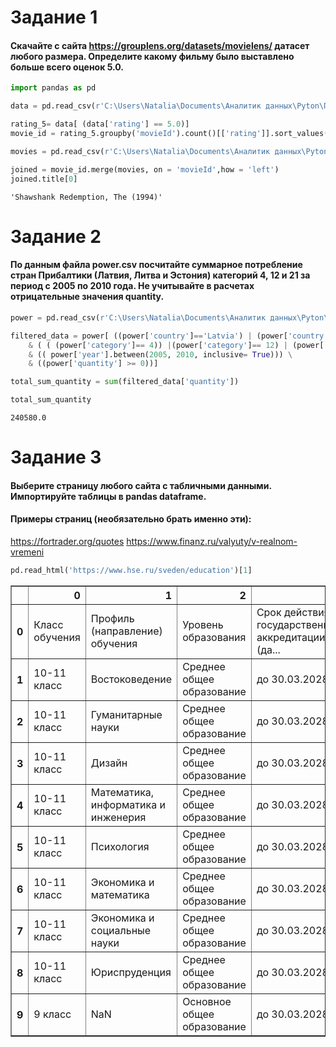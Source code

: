 
# Задание 1
#### Скачайте с сайта https://grouplens.org/datasets/movielens/ датасет любого размера. Определите какому фильму было выставлено больше всего оценок 5.0.


```python
import pandas as pd
```


```python
data = pd.read_csv(r'C:\Users\Natalia\Documents\Аналитик данных\Pyton\Практика\ratings.csv')

rating_5= data[ (data['rating'] == 5.0)]
movie_id = rating_5.groupby('movieId').count()[['rating']].sort_values('rating', ascending = False)

movies = pd.read_csv(r'C:\Users\Natalia\Documents\Аналитик данных\Pyton\Практика\movies.csv')

joined = movie_id.merge(movies, on = 'movieId',how = 'left')
joined.title[0]
```




    'Shawshank Redemption, The (1994)'



# Задание 2
#### По данным файла power.csv посчитайте суммарное потребление стран Прибалтики (Латвия, Литва и Эстония) категорий 4, 12 и 21 за период с 2005 по 2010 года. Не учитывайте в расчетах отрицательные значения quantity.


```python
power = pd.read_csv(r'C:\Users\Natalia\Documents\Аналитик данных\Pyton\Практика\power.csv')

filtered_data = power[ ((power['country']=='Latvia') | (power['country']=='Lithuania') | (power['country']=='Estonia')) \
    & ( ( (power['category']== 4)) |(power['category']== 12) | (power['category']== 21)) \
    & (( power['year'].between(2005, 2010, inclusive= True))) \
    & ((power['quantity'] >= 0))]

total_sum_quantity = sum(filtered_data['quantity'])

total_sum_quantity
```




    240580.0



# Задание 3
#### Выберите страницу любого сайта с табличными данными. Импортируйте таблицы в pandas dataframe.
#### Примеры страниц (необязательно брать именно эти): 
https://fortrader.org/quotes
https://www.finanz.ru/valyuty/v-realnom-vremeni


```python
pd.read_html('https://www.hse.ru/sveden/education')[1]
```




<div>
<style scoped>
    .dataframe tbody tr th:only-of-type {
        vertical-align: middle;
    }

    .dataframe tbody tr th {
        vertical-align: top;
    }

    .dataframe thead th {
        text-align: right;
    }
</style>
<table border="1" class="dataframe">
  <thead>
    <tr style="text-align: right;">
      <th></th>
      <th>0</th>
      <th>1</th>
      <th>2</th>
      <th>3</th>
      <th>4</th>
      <th>5</th>
      <th>6</th>
    </tr>
  </thead>
  <tbody>
    <tr>
      <th>0</th>
      <td>Класс обучения</td>
      <td>Профиль (направление) обучения</td>
      <td>Уровень образования</td>
      <td>Срок действия государственной аккредитации (да...</td>
      <td>Языки, на которых осуществляется образование (...</td>
      <td>Форма обучения</td>
      <td>Нормативный срок обучения</td>
    </tr>
    <tr>
      <th>1</th>
      <td>10-11 класс</td>
      <td>Востоковедение</td>
      <td>Среднее общее образование</td>
      <td>до 30.03.2028</td>
      <td>Русский язык</td>
      <td>Очная</td>
      <td>2 года</td>
    </tr>
    <tr>
      <th>2</th>
      <td>10-11 класс</td>
      <td>Гуманитарные науки</td>
      <td>Среднее общее образование</td>
      <td>до 30.03.2028</td>
      <td>Русский язык</td>
      <td>Очная</td>
      <td>2 года</td>
    </tr>
    <tr>
      <th>3</th>
      <td>10-11 класс</td>
      <td>Дизайн</td>
      <td>Среднее общее образование</td>
      <td>до 30.03.2028</td>
      <td>Русский язык</td>
      <td>Очная</td>
      <td>2 года</td>
    </tr>
    <tr>
      <th>4</th>
      <td>10-11 класс</td>
      <td>Математика, информатика и инженерия</td>
      <td>Среднее общее образование</td>
      <td>до 30.03.2028</td>
      <td>Русский язык</td>
      <td>Очная</td>
      <td>2 года</td>
    </tr>
    <tr>
      <th>5</th>
      <td>10-11 класс</td>
      <td>Психология</td>
      <td>Среднее общее образование</td>
      <td>до 30.03.2028</td>
      <td>Русский язык</td>
      <td>Очная</td>
      <td>2 года</td>
    </tr>
    <tr>
      <th>6</th>
      <td>10-11 класс</td>
      <td>Экономика и математика</td>
      <td>Среднее общее образование</td>
      <td>до 30.03.2028</td>
      <td>Русский язык</td>
      <td>Очная</td>
      <td>2 года</td>
    </tr>
    <tr>
      <th>7</th>
      <td>10-11 класс</td>
      <td>Экономика и социальные науки</td>
      <td>Среднее общее образование</td>
      <td>до 30.03.2028</td>
      <td>Русский язык</td>
      <td>Очная</td>
      <td>2 года</td>
    </tr>
    <tr>
      <th>8</th>
      <td>10-11 класс</td>
      <td>Юриспруденция</td>
      <td>Среднее общее образование</td>
      <td>до 30.03.2028</td>
      <td>Русский язык</td>
      <td>Очная</td>
      <td>2 года</td>
    </tr>
    <tr>
      <th>9</th>
      <td>9 класс</td>
      <td>NaN</td>
      <td>Основное общее образование</td>
      <td>до 30.03.2028</td>
      <td>Русский язык</td>
      <td>Очная</td>
      <td>1 год</td>
    </tr>
  </tbody>
</table>
</div>


